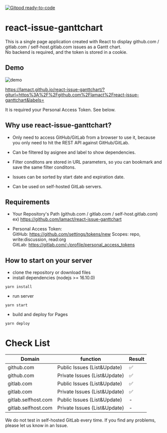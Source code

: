 [![Gitpod ready-to-code](https://img.shields.io/badge/Gitpod-ready--to--code-blue?logo=gitpod)](https://gitpod.io/#https://github.com/lamact/react-issue-ganttchart)

react-issue-ganttchart
===================

This is a single page application created with React to display github.com / gitlab.com / self-host.gitlab.com issues as a Gantt chart.  
No backend is required, and the token is stored in a cookie.  

## Demo
![demo](demo-rig.gif)

https://lamact.github.io/react-issue-ganttchart/?giturl=https%3A%2F%2Fgithub.com%2Flamact%2Freact-issue-ganttchart&labels=

It is required your Personal Access Token. See below.

## Why use react-issue-ganttchart?

* Only need to access GitHub/GitLab from a browser to use it, because you only need to hit the REST API against GitHub/GitLab.


* Can be filtered by asignee and label to show dependencies.

* Filter conditons are stored in URL parameters, so you can bookmark and save the same filter conditons.

* Issues can be sorted by start date and expiration date.

* Can be used on self-hosted GitLab servers.

## Requirements

- Your Repository's Path (github.com / gitlab.com / self-host.gitlab.com)  
  ex) https://github.com/lamact/react-issue-ganttchart

- Personal Access Token:   
  GitHub: https://github.com/settings/tokens/new Scopes: repo, write:discussion, read:org  
  GitLab: https://gitlab.com/-/profile/personal_access_tokens 

## How to start on your server

 - clone the repository or download files
 - install dependencies (nodejs >= 16.10.0)
~~~
yarn install
~~~

 - run server
~~~
yarn start
~~~

- build and deploy for Pages
~~~
yarn deploy
~~~

# Check List

| Domain              | function                     | Result |
| ------------------- | ---------------------------- | ------ |
| github.com          | Public Issues (List&Update)  | ✅      |
| github.com          | Private Issues (List&Update) | ✅      |
| gitlab.com          | Public Issues (List&Update)  | ✅      |
| gitlab.com          | Private Issues (List&Update) | ✅      |
| gitlab.selfhost.com | Public Issues (List&Update)  | -      |
| gitlab.selfhost.com | Private Issues (List&Update) | -      |

We do not test in self-hosted GitLab every time. If you find any problems, please let us know in an Issue.